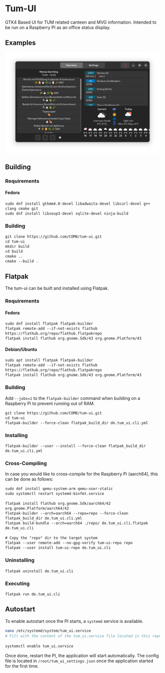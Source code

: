 # Tum-UI
GTK4 Based UI for TUM related canteen and MVG information. Intended to be run on a Raspberry PI as an office status display.

## Examples
![Overview in dark mode](images/overview_dark.png)

## Building

### Requirements
#### Fedora
```
sudo dnf install gtkmm4.0-devel libadwaita-devel libcurl-devel g++ clang cmake git
sudo dnf install libsoup3-devel sqlite-devel ninja-build
```

### Building
```
git clone https://github.com/COM8/tum-ui.git
cd tum-ui
mkdir build
cd build
cmake ..
cmake --build .
```

## Flatpak
The tum-ui can be built and installed using Flatpak.

### Requirements
#### Fedora
```
sudo dnf install flatpak flatpak-builder
flatpak remote-add --if-not-exists flathub https://flathub.org/repo/flathub.flatpakrepo
flatpak install flathub org.gnome.Sdk/43 org.gnome.Platform/43
```

#### Debian/Ubuntu
```
sudo apt install flatpak flatpak-builder
flatpak remote-add --if-not-exists flathub https://flathub.org/repo/flathub.flatpakrepo
flatpak install flathub org.gnome.Sdk/43 org.gnome.Platform/43
```

### Building
Add `--jobs=1` to the `flatpak-builder` command when building on a Raspberry Pi to prevent running out of RAM.
```
git clone https://github.com/COM8/tum-ui.git
cd tum-ui
flatpak-builder --force-clean flatpak_build_dir de.tum_ui.cli.yml
```

### Installing
```
flatpak-builder --user --install --force-clean flatpak_build_dir de.tum_ui.cli.yml
```

### Cross-Compiling
In case you would like to cross-compile for the Raspberry Pi (aarch64), this can be done as follows:
```
sudo dnf install qemu-system-arm qemu-user-static
sudo systemctl restart systemd-binfmt.service

flatpak install flathub org.gnome.Sdk/aarch64/42 org.gnome.Platform/aarch64/42
flatpak-builder --arch=aarch64 --repo=repo --force-clean flatpak_build_dir de.tum_ui.cli.yml
flatpak build-bundle --arch=aarch64 ./repo/ de.tum_ui.cli.flatpak de.tum_ui.cli

# Copy the "repo" dir to the target system
flatpak --user remote-add --no-gpg-verify tum-ui-repo repo
flatpak --user install tum-ui-repo de.tum_ui.cli
```

### Uninstalling
```
flatpak uninstall de.tum_ui.cli
```

### Executing
```
flatpak run de.tum_ui.cli
```

## Autostart
To enable autostart once the PI starts, a `systemd` service is available.

```bash
nano /etc/systemd/system/tum_ui.service
# Fill with the content of the tum_ui.service file located in this repository

systemctl enable tum_ui.service
```

Once done, restart the PI, the application will start automatically.
The config file is located in `/root/tum_ui_settings.json` once the application started for the first time.
